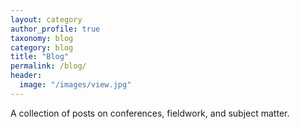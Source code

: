 ```yaml
---
layout: category
author_profile: true
taxonomy: blog
category: blog
title: "Blog"
permalink: /blog/
header:
  image: "/images/view.jpg"
---
```

  
A collection of posts on conferences, fieldwork, and subject matter.